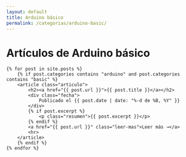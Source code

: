 ```yaml
---
layout: default
title: Arduino básico
permalink: /categorias/arduino-basic/
---
```


<div class="blog-container">
        <h1>Artículos de Arduino básico</h1>

    {% for post in site.posts %}
        {% if post.categories contains "arduino" and post.categories contains "basic" %}
        <article class="articulo">
            <h2><a href="{{ post.url }}">{{ post.title }}</a></h2>
            <div class="fecha">
                Publicado el {{ post.date | date: "%-d de %B, %Y" }}
            </div>
            {% if post.excerpt %}
                <p class="resumen">{{ post.excerpt }}</p>
            {% endif %}
            <a href="{{ post.url }}" class="leer-mas">Leer más →</a>
            <hr>
        </article>
        {% endif %}
    {% endfor %}
</div>
